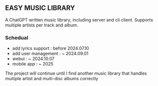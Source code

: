 ## EASY MUSIC LIBRARY

A ChatGPT written music library, including server and cli client. Supports muitiple artists per track and album.

### Schedual

- add lyrics support : before 2024.07.10
- add user management : ~ 2024.09.01
- webui : ~ 2024.10.07
- mobile app : ~ 2025

The project will continue until I find another music library that handles muitiple artist  and muiti-disc albums correctly
